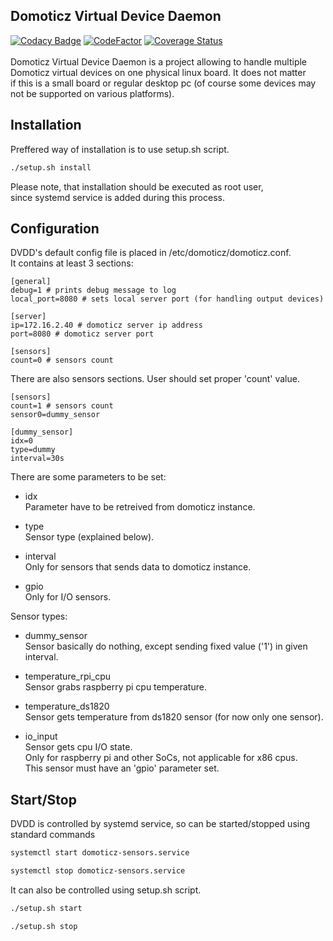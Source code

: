 Domoticz Virtual Device Daemon
------------------------------

[![Codacy Badge](https://api.codacy.com/project/badge/Grade/9944bcf3ac45463782a51dc3d0af4eef)](https://www.codacy.com/app/sebastian_16/dvdd?utm_source=github.com&amp;utm_medium=referral&amp;utm_content=sebastianbasierski/dvdd&amp;utm_campaign=Badge_Grade)
[![CodeFactor](https://www.codefactor.io/repository/github/sebastianbasierski/dvdd/badge/master)](https://www.codefactor.io/repository/github/sebastianbasierski/dvdd/overview/master)
[![Coverage Status](https://coveralls.io/repos/github/sebastianbasierski/dvdd/badge.svg?branch=master)](https://coveralls.io/github/sebastianbasierski/dvdd?branch=master)
<br>
<br>
Domoticz Virtual Device Daemon is a project allowing to handle multiple<br>
Domoticz virtual devices on one physical linux board. It does not matter<br>
if this is a small board or regular desktop pc (of course some devices may<br>
not be supported on various platforms).
<br>

Installation
------------
Preffered way of installation is to use setup.sh script.<br>
``` bash
./setup.sh install
```
Please note, that installation should be executed as root user, <br>
since systemd service is added during this process.<br>

Configuration
-------------
DVDD's default config file is placed in /etc/domoticz/domoticz.conf.<br>
It contains at least 3 sections:
```
[general]
debug=1 # prints debug message to log
local_port=8080 # sets local server port (for handling output devices)

[server]
ip=172.16.2.40 # domoticz server ip address
port=8080 # domoticz server port

[sensors]
count=0 # sensors count
```

There are also sensors sections. User should set proper 'count' value.
```
[sensors]
count=1 # sensors count
sensor0=dummy_sensor

[dummy_sensor]
idx=0
type=dummy
interval=30s
```

There are some parameters to be set:
*   idx<br>
Parameter have to be retreived from domoticz instance.<br>

*   type<br>
Sensor type (explained below).<br>

*   interval<br>
Only for sensors that sends data to domoticz instance.<br>

*   gpio<br>
Only for I/O sensors.<br>

Sensor types:
*   dummy_sensor<br>
Sensor basically do nothing, except sending fixed value ('1') in given interval.<br>

*   temperature_rpi_cpu<br>
Sensor grabs raspberry pi cpu temperature.<br>

*   temperature_ds1820<br>
Sensor gets temperature from ds1820 sensor (for now only one sensor).<br>

*   io_input<br>
Sensor gets cpu I/O state.<br>
Only for raspberry pi and other SoCs, not applicable for x86 cpus.<br>
This sensor must have an 'gpio' parameter set.<br>

Start/Stop
----------
DVDD is controlled by systemd service, so can be started/stopped using <br>
standard commands<br>
``` bash
systemctl start domoticz-sensors.service
```
``` bash
systemctl stop domoticz-sensors.service
```
It can also be controlled using setup.sh script.<br>
``` bash
./setup.sh start
```
``` bash
./setup.sh stop
```
